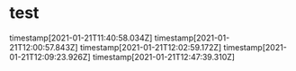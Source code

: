 # test
timestamp[2021-01-21T11:40:58.034Z]
timestamp[2021-01-21T12:00:57.843Z]
timestamp[2021-01-21T12:02:59.172Z]
timestamp[2021-01-21T12:09:23.926Z]
timestamp[2021-01-21T12:47:39.310Z]
